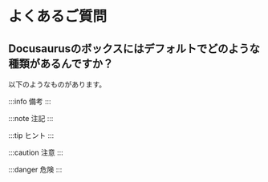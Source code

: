 # よくあるご質問

## Docusaurusのボックスにはデフォルトでどのような種類があるんですか？

以下のようなものがあります。

:::info
備考
:::

:::note
注記
:::

:::tip
ヒント
:::

:::caution
注意
:::

:::danger
危険
:::